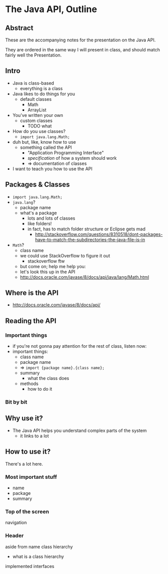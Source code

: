 # The Java API, Outline

## Abstract

These are the accompanying notes for the presentation on the Java API.

They are ordered in the same way I will present in class, and should match fairly well the Presentation.

## Intro

- Java is class-based
	- everything is a class
- Java likes to do things for you
	- default classes
		- Math
		- ArrayList
- You've written your own
	- custom classes
		- TODO what
- How do you use classes?
	- `import java.lang.Math;`
- duh but, like, know how to use
	- something called the API
		- "Application Programming Interface"
		- *specification* of how a system should work
		- => documentation of classes
- I want to teach you how to use the API

## Packages & Classes

- `import java.lang.Math;`
- `java.lang`?
	- package name
	- what's a package
		- lots and lots of classes
		- like folders!
		- in fact, has to match folder structure or Eclipse gets mad
			- http://stackoverflow.com/questions/8310518/dont-packages-have-to-match-the-subdirectories-the-java-file-is-in
- `Math`?
	- class name
	- we could use StackOverflow to figure it out
		- stackoverflow ftw
	- but come on; help me help you:
	- let's look this up in the API
	- http://docs.oracle.com/javase/8/docs/api/java/lang/Math.html

## Where is the API

- http://docs.oracle.com/javase/8/docs/api/

## Reading the API

### Important things

- if you're not gonna pay attention for the rest of class, listen now:
- important things:
	- class name
	- package name
	- => `import {package name}.{class name};`
	- summary
		- what the class does
	- methods
		- how to do it

### Bit by bit

####





## Why use it?

- The Java API helps you understand complex parts of the system
	- it links to a lot 

## How to use it?

There's a lot here.

### Most important stuff

- name
- package
- summary

### Top of the screen

navigation

### Header

aside from name
class hierarchy
- what is a class hierarchy

implemented interfaces
